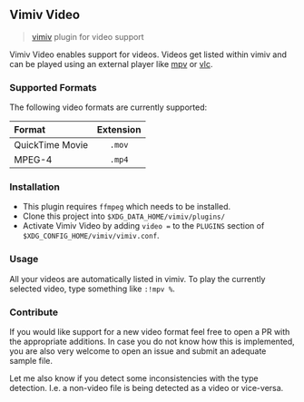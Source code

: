 ## Vimiv Video
> [vimiv](https://github.com/karlch/vimiv-qt) plugin for video support

Vimiv Video enables support for videos. Videos get listed within vimiv and can be played using an external player like [mpv](https://mpv.io/) or [vlc](https://www.videolan.org/vlc/).

### Supported Formats
The following video formats are currently supported:

| **Format**      | **Extension** |
| :---            | :---:         |
| QuickTime Movie | `.mov`        |
| MPEG-4          | `.mp4`        |

### Installation
- This plugin requires `ffmpeg` which needs to be installed.
- Clone this project into `$XDG_DATA_HOME/vimiv/plugins/`
- Activate Vimiv Video by adding `video =` to the `PLUGINS` section of `$XDG_CONFIG_HOME/vimiv/vimiv.conf`.

### Usage
All your videos are automatically listed in vimiv. To play the currently selected video, type something like `:!mpv %`.

### Contribute
If you would like support for a new video format feel free to open a PR with the appropriate additions. In case you do not know how this is implemented, you are also very welcome to open an issue and submit an adequate sample file.

Let me also know if you detect some inconsistencies with the type detection. I.e. a non-video file is being detected as a video or vice-versa.
